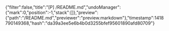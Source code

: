 {"filter":false,"title":"[P] /README.md","undoManager":{"mark":0,"position":-1,"stack":[]},"preview":{"path":"/README.md","previewer":"preview.markdown"},"timestamp":1418790149368,"hash":"da39a3ee5e6b4b0d3255bfef95601890afd80709"}